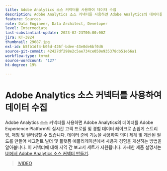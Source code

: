 ```yaml
---
title: Adobe Analytics 소스 커넥터를 사용하여 데이터 수집
description: Adobe Analytics 소스 커넥터를 사용하면 Adobe Analytics의 데이터를 Adobe Experience Platform의 실시간 고객 프로필 및 경험 데이터 레이크로 손쉽게 스트리밍, 매핑 및 필터링할 수 있습니다.
feature: Sources
role: Data Engineer, Data Architect, Developer
level: Intermediate
last-substantial-update: 2023-02-23T00:00:00Z
jira: KT-3824
thumbnail: 29687.jpg
exl-id: b5fb1df4-b05d-426f-bdee-43e0de6bf0d6
source-git-commit: 42427df298e2c5ae734ce050e935378db51e66a1
workflow-type: tm+mt
source-wordcount: '127'
ht-degree: 19%

---
```


# Adobe Analytics 소스 커넥터를 사용하여 데이터 수집

Adobe Analytics 소스 커넥터를 사용하면 Adobe Analytics의 데이터를 Adobe Experience Platform의 실시간 고객 프로필 및 경험 데이터 레이크로 손쉽게 스트리밍, 매핑 및 필터링할 수 있습니다. 데이터 준비 기능을 사용하여 의미 체계 및 계산된 필드를 만들어 세그먼트 빌더 및 플랫폼 애플리케이션에서 사용자 경험을 개선하는 방법을 알아봅니다. 이 커넥터에 대해 지역 간 보고서 세트가 지원됩니다. 자세한 제품 설명서는 [UI에서 Adobe Analytics 소스 커넥터 만들기](https://experienceleague.adobe.com/docs/experience-platform/sources/ui-tutorials/create/adobe-applications/analytics.html).

>[!VIDEO](https://video.tv.adobe.com/v/29687?quality=12&learn=on)
